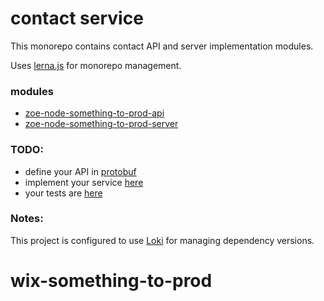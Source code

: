 # contact service

This monorepo contains contact API and server implementation modules.

Uses [lerna.js](https://lerna.js.org/) for monorepo management.

### modules
- [zoe-node-something-to-prod-api](./packages/zoe-node-something-to-prod-api)
- [zoe-node-something-to-prod-server](./packages/zoe-node-something-to-prod-server)

### TODO:
- define your API in [protobuf](./packages/zoe-node-something-to-prod-api/src/main/proto)
- implement your service [here](packages/zoe-node-something-to-prod-server/src/infra/services)
- your tests are [here](./packages/zoe-node-something-to-prod-server/__tests__)

### Notes:
This project is configured to use [Loki](https://github.com/wix-private/loki#loki) for managing dependency versions.
# wix-something-to-prod
